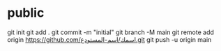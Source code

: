 # public
git init git add . git commit -m "initial" git branch -M main git remote add origin https://github.com/اسمك/اسم-المستودع.git git push -u origin main

